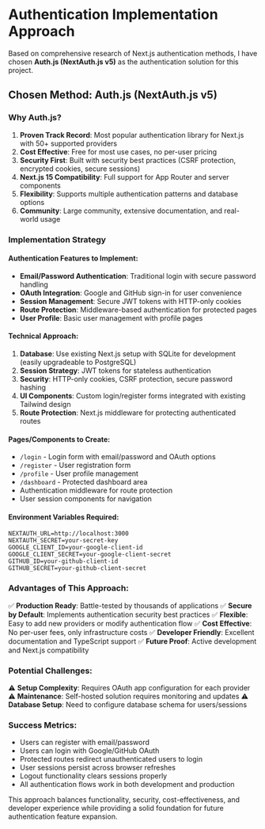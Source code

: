 # Authentication Implementation Approach

Based on comprehensive research of Next.js authentication methods, I have chosen **Auth.js (NextAuth.js v5)** as the authentication solution for this project.

## Chosen Method: Auth.js (NextAuth.js v5)

### Why Auth.js?

1. **Proven Track Record**: Most popular authentication library for Next.js with 50+ supported providers
2. **Cost Effective**: Free for most use cases, no per-user pricing
3. **Security First**: Built with security best practices (CSRF protection, encrypted cookies, secure sessions)
4. **Next.js 15 Compatibility**: Full support for App Router and server components
5. **Flexibility**: Supports multiple authentication patterns and database options
6. **Community**: Large community, extensive documentation, and real-world usage

### Implementation Strategy

#### Authentication Features to Implement:
- **Email/Password Authentication**: Traditional login with secure password handling
- **OAuth Integration**: Google and GitHub sign-in for user convenience
- **Session Management**: Secure JWT tokens with HTTP-only cookies
- **Route Protection**: Middleware-based authentication for protected pages
- **User Profile**: Basic user management with profile pages

#### Technical Approach:
1. **Database**: Use existing Next.js setup with SQLite for development (easily upgradeable to PostgreSQL)
2. **Session Strategy**: JWT tokens for stateless authentication
3. **Security**: HTTP-only cookies, CSRF protection, secure password hashing
4. **UI Components**: Custom login/register forms integrated with existing Tailwind design
5. **Route Protection**: Next.js middleware for protecting authenticated routes

#### Pages/Components to Create:
- `/login` - Login form with email/password and OAuth options
- `/register` - User registration form
- `/profile` - User profile management
- `/dashboard` - Protected dashboard area
- Authentication middleware for route protection
- User session components for navigation

#### Environment Variables Required:
```
NEXTAUTH_URL=http://localhost:3000
NEXTAUTH_SECRET=your-secret-key
GOOGLE_CLIENT_ID=your-google-client-id
GOOGLE_CLIENT_SECRET=your-google-client-secret
GITHUB_ID=your-github-client-id
GITHUB_SECRET=your-github-client-secret
```

### Advantages of This Approach:

✅ **Production Ready**: Battle-tested by thousands of applications
✅ **Secure by Default**: Implements authentication security best practices
✅ **Flexible**: Easy to add new providers or modify authentication flow
✅ **Cost Effective**: No per-user fees, only infrastructure costs
✅ **Developer Friendly**: Excellent documentation and TypeScript support
✅ **Future Proof**: Active development and Next.js compatibility

### Potential Challenges:

⚠️ **Setup Complexity**: Requires OAuth app configuration for each provider
⚠️ **Maintenance**: Self-hosted solution requires monitoring and updates
⚠️ **Database Setup**: Need to configure database schema for users/sessions

### Success Metrics:

- Users can register with email/password
- Users can login with Google/GitHub OAuth
- Protected routes redirect unauthenticated users to login
- User sessions persist across browser refreshes
- Logout functionality clears sessions properly
- All authentication flows work in both development and production

This approach balances functionality, security, cost-effectiveness, and developer experience while providing a solid foundation for future authentication feature expansion.